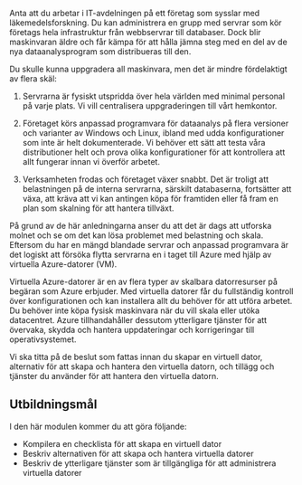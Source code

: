 Anta att du arbetar i IT-avdelningen på ett företag som sysslar med läkemedelsforskning. Du kan administrera en grupp med servrar som kör företags hela infrastruktur från webbservrar till databaser. Dock blir maskinvaran äldre och får kämpa för att hålla jämna steg med en del av de nya dataanalysprogram som distribueras till den.

Du skulle kunna uppgradera all maskinvara, men det är mindre fördelaktigt av flera skäl:

1. Servrarna är fysiskt utspridda över hela världen med minimal personal på varje plats. Vi vill centralisera uppgraderingen till vårt hemkontor.

1. Företaget körs anpassad programvara för dataanalys på flera versioner och varianter av Windows och Linux, ibland med udda konfigurationer som inte är helt dokumenterade. Vi behöver ett sätt att testa våra distributioner helt och prova olika konfigurationer för att kontrollera att allt fungerar innan vi överför arbetet.

1. Verksamheten frodas och företaget växer snabbt. Det är troligt att belastningen på de interna servrarna, särskilt databaserna, fortsätter att växa, att kräva att vi kan antingen köpa för framtiden eller få fram en plan som skalning för att hantera tillväxt.

På grund av de här anledningarna anser du att det är dags att utforska molnet och se om det kan lösa problemet med belastning och skala. Eftersom du har en mängd blandade servrar och anpassad programvara är det logiskt att försöka flytta servrarna en i taget till Azure med hjälp av virtuella Azure-datorer (VM).

Virtuella Azure-datorer är en av flera typer av skalbara datorresurser på begäran som Azure erbjuder. Med virtuella datorer får du fullständig kontroll över konfigurationen och kan installera allt du behöver för att utföra arbetet. Du behöver inte köpa fysisk maskinvara när du vill skala eller utöka datacentret. Azure tillhandahåller dessutom ytterligare tjänster för att övervaka, skydda och hantera uppdateringar och korrigeringar till operativsystemet.

Vi ska titta på de beslut som fattas innan du skapar en virtuell dator, alternativ för att skapa och hantera den virtuella datorn, och tillägg och tjänster du använder för att hantera den virtuella datorn.

## <a name="learning-objectives"></a>Utbildningsmål

I den här modulen kommer du att göra följande:

- Kompilera en checklista för att skapa en virtuell dator
- Beskriv alternativen för att skapa och hantera virtuella datorer
- Beskriv de ytterligare tjänster som är tillgängliga för att administrera virtuella datorer